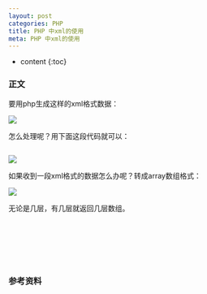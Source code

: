 ```yaml
---
layout: post
categories: PHP
title: PHP 中xml的使用
meta: PHP 中xml的使用
---
```

* content
{:toc}

### 正文

要用php生成这样的xml格式数据：

![](http://s5.sinaimg.cn/mw690/001XbchKzy7d67NNunyd4)

怎么处理呢？用下面这段代码就可以：

```php

```

![](http://s3.sinaimg.cn/mw690/001XbchKzy7d66TZ6O602)

如果收到一段xml格式的数据怎么办呢？转成array数组格式：

![](http://s10.sinaimg.cn/mw690/001XbchKzy7dftXu2Nz69)

无论是几层，有几层就返回几层数组。

<br/><br/><br/><br/><br/>
### 参考资料

